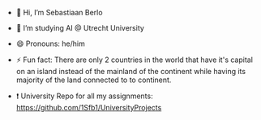 - 👋 Hi, I’m Sebastiaan Berlo
- 👀 I’m studying AI @ Utrecht University 

- 😄 Pronouns: he/him
- ⚡ Fun fact: There are only 2 countries in the world that have it's capital on an island instead of the mainland of the continent while having its majority of the land connected to to continent.

- ❗ University Repo for all my assignments:
  https://github.com/1Sfb1/UniversityProjects

<!---
1Sfb1/1Sfb1 is a ✨ special ✨ repository because its `README.md` (this file) appears on your GitHub profile.
You can click the Preview link to take a look at your changes.
--->
